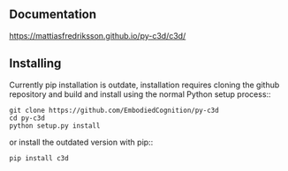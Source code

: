 
Documentation
----------

https://mattiasfredriksson.github.io/py-c3d/c3d/


Installing
----------

Currently pip installation is outdate, installation requires cloning the github
repository and build and install using the normal Python setup process::

    git clone https://github.com/EmbodiedCognition/py-c3d
    cd py-c3d
    python setup.py install


or install the outdated version with pip::

    pip install c3d
